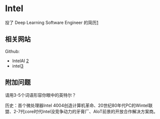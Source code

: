 # Intel


投了 Deep Learning Software Engineer 的简历[1]

## 相关网站

Github:

- IntelAI [2]
- intel[3]

## 附加问题

请用3-5个词语形容你眼中的英特尔？

历史：首个微处理器Intel 4004创造计算机革命、20世纪80年代PC的Wintel联盟、2-7代core时代Intel没竞争动力的牙膏厂、AIoT前景的开放合作解决方案商。

[1]: https://chinacampus.jobs.intel.cn/intel/position/detail?positionId=60cda0c3744a269193a5f4ea
[2]: https://github.com/IntelAI
[3]: https://github.com/intel

